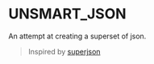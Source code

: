 # UNSMART_JSON

An attempt at creating a superset of json.

> Inspired by [superjson](https://github.com/blitz-js/superjson)

